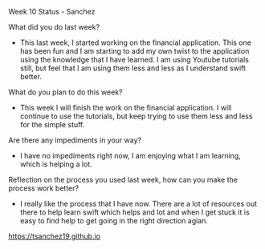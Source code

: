 Week 10 Status - Sanchez

What did you do last week?

* This last week, I started working on the financial application. This one has been fun and I am starting to add my own twist to the application using the knowledge that I have learned. I am using Youtube tutorials still, but feel that I am using them less and less as I understand swift better. 

What do you plan to do this week?

* This week I will finish the work on the financial application. I will continue to use the tutorials, but keep trying to use them less and less for the simple stuff. 

Are there any impediments in your way?

* I have no impediments right now, I am enjoying what I am learning, which is helping a lot. 

Reflection on the process you used last week, how can you make the process work better?

* I really like the process that I have now. There are a lot of resources out there to help learn swift which helps and lot and when I get stuck it is easy to find help to get going in the right direction agian. 

https://tsanchez19.github.io
